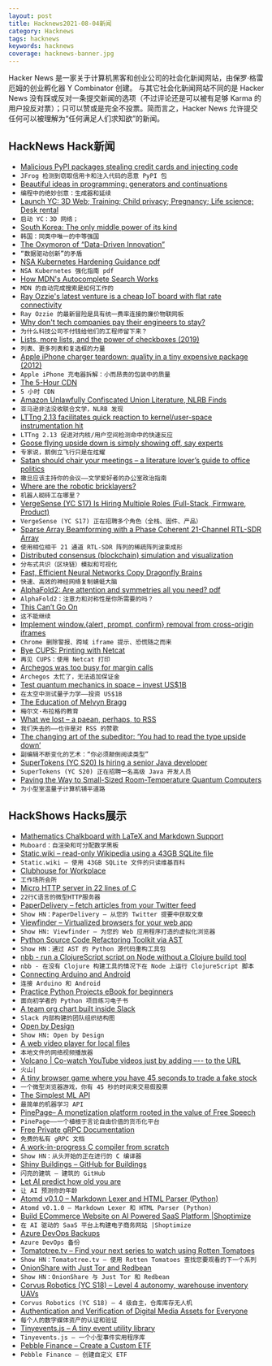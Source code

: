 ```yaml
---
layout: post
title: Hacknews2021-08-04新闻
category: Hacknews
tags: hacknews
keywords: hacknews
coverage: hacknews-banner.jpg
---
```


Hacker News 是一家关于计算机黑客和创业公司的社会化新闻网站，由保罗·格雷厄姆的创业孵化器 Y Combinator 创建。
与其它社会化新闻网站不同的是 Hacker News 没有踩或反对一条提交新闻的选项（不过评论还是可以被有足够 Karma 的用户投反对票）；只可以赞或是完全不投票。简而言之，Hacker News 允许提交任何可以被理解为“任何满足人们求知欲”的新闻。

## HackNews Hack新闻


- [Malicious PyPI packages stealing credit cards and injecting code](https://jfrog.com/blog/malicious-pypi-packages-stealing-credit-cards-injecting-code/)
- `JFrog 检测到窃取信用卡和注入代码的恶意 PyPI 包`
- [Beautiful ideas in programming: generators and continuations](https://www.hhyu.org/posts/generator_and_continuation/)
- `编程中的绝妙创意：生成器和延续`
- [Launch YC: 3D Web; Training; Child privacy; Pregnancy; Life science; Desk rental](item?id=28049500)
- `启动 YC：3D 网络；`
- [South Korea: The only middle power of its kind](https://nationalinterest.org/blog/korea-watch/south-korea-only-middle-power-its-kind-190911)
- `韩国：同类中唯一的中等强国`
- [The Oxymoron of “Data-Driven Innovation”](https://chelseatroy.com/2021/07/30/the-oxymoron-of-data-driven-innovation/)
- `“数据驱动创新”的矛盾`
- [NSA Kubernetes Hardening Guidance pdf](https://media.defense.gov/2021/Aug/03/2002820425/-1/-1/1/CTR_KUBERNETES%20HARDENING%20GUIDANCE.PDF)
- `NSA Kubernetes 强化指南 pdf`
- [How MDN's Autocomplete Search Works](https://hacks.mozilla.org/2021/08/mdns-autocomplete-search/)
- `MDN 的自动完成搜索是如何工作的`
- [Ray Ozzie's latest venture is a cheap IoT board with flat rate connectivity](https://blues.io/)
- `Ray Ozzie 的最新冒险是具有统一费率连接的廉价物联网板`
- [Why don't tech companies pay their engineers to stay?](https://marker.medium.com/why-dont-tech-companies-pay-their-engineers-to-stay-b9c7e4b751e9)
- `为什么科技公司不付钱给他们的工程师留下来？`
- [Lists, more lists, and the power of checkboxes (2019)](https://www.wired.com/story/adam-savage-lists-more-lists-power-checkboxes/)
- `列表、更多列表和复选框的力量`
- [Apple iPhone charger teardown: quality in a tiny expensive package (2012)](http://www.righto.com/2012/05/apple-iphone-charger-teardown-quality.html)
- `Apple iPhone 充电器拆解：小而昂贵的包装中的质量`
- [The 5-Hour CDN](https://fly.io/blog/the-5-hour-content-delivery-network/)
- `5 小时 CDN`
- [Amazon Unlawfully Confiscated Union Literature, NLRB Finds](https://www.vice.com/en/article/bvz3kv/amazon-unlawfully-confiscated-union-literature-nlrb-finds)
- `亚马逊非法没收联合文学，NLRB 发现`
- [LTTng 2.13 facilitates quick reaction to kernel/user-space instrumentation hit](https://lists.lttng.org/pipermail/lttng-dev/2021-August/030046.html)
- `LTTng 2.13 促进对内核/用户空间检测命中的快速反应`
- [Goose flying upside down is simply showing off, say experts](https://wgme.com/news/offbeat/goose-flying-upside-down-is-simply-showing-off-say-experts)
- `专家说，鹅倒立飞行只是在炫耀`
- [Satan should chair your meetings – a literature lover’s guide to office politics](https://www.economist.com/1843/2021/08/03/why-satan-should-chair-your-meetings)
- `撒旦应该主持你的会议——文学爱好者的办公室政治指南`
- [Where are the robotic bricklayers?](https://constructionphysics.substack.com/p/where-are-the-robotic-bricklayers)
- `机器人砌砖工在哪里？`
- [VergeSense (YC S17) Is Hiring Multiple Roles (Full-Stack, Firmware, Product)](https://www.workatastartup.com/companies/vergesense)
- `VergeSense (YC S17) 正在招聘多个角色（全栈、固件、产品）`
- [Sparse Array Beamforming with a Phase Coherent 21-Channel RTL-SDR Array](https://www.rtl-sdr.com/sparse-array-beamforming-with-a-phase-coherent-21-channel-rtl-sdr-array/)
- `使用相位相干 21 通道 RTL-SDR 阵列的稀疏阵列波束成形`
- [Distributed consensus (blockchain) simulation and visualization](https://web3scout.github.io/forcecons-sim/)
- `分布式共识（区块链）模拟和可视化`
- [Fast, Efficient Neural Networks Copy Dragonfly Brains](https://spectrum.ieee.org/fast-efficient-neural-networks-copy-dragonfly-brains)
- `快速、高效的神经网络复制蜻蜓大脑`
- [AlphaFold2: Are attention and symmetries all you need? pdf](https://journals.iucr.org/d/issues/2021/08/00/rr5212/rr5212.pdf)
- `AlphaFold2：注意力和对称性是你所需要的吗？ `
- [This Can’t Go On](https://www.cold-takes.com/this-cant-go-on/)
- `这不能继续`
- [Implement window.{alert, prompt, confirm} removal from cross-origin iframes](https://bugs.chromium.org/p/chromium/issues/detail?id=1065085)
- `Chrome 删除警报、跨域 iframe 提示、恐慌随之而来`
- [Bye CUPS: Printing with Netcat](https://retrohacker.substack.com/p/bye-cups-printing-with-netcat)
- `再见 CUPS：使用 Netcat 打印`
- [Archegos was too busy for margin calls](https://www.bloomberg.com/opinion/articles/2021-07-29/archegos-was-too-busy-for-margin-calls)
- `Archegos 太忙了，无法追加保证金`
- [Test quantum mechanics in space – invest US$1B](https://www.nature.com/articles/d41586-021-02091-8)
- `在太空中测试量子力学——投资 US$1B`
- [The Education of Melvyn Bragg](https://www.newyorker.com/culture/the-new-yorker-interview/the-education-of-melvyn-bragg)
- `梅尔文·布拉格的教育`
- [What we lost – a paean, perhaps, to RSS](https://mattmower.com/2021/08/02/what-we-lost/)
- `我们失去的——也许是对 RSS 的赞歌`
- [The changing art of the subeditor: ‘You had to read the type upside down’](https://www.theguardian.com/media/2021/aug/02/the-changing-art-of-the-subeditor-you-had-to-read-the-type-upside-down)
- `副编辑不断变化的艺术：“你必须颠倒阅读类型”`
- [SuperTokens (YC S20) Is hiring a senior Java developer](https://angel.co/l/2vDCh2)
- `SuperTokens (YC S20) 正在招聘一名高级 Java 开发人员`
- [Paving the Way to Small-Sized Room-Temperature Quantum Computers](https://rnd.iitb.ac.in/research-glimpse/graphene-valleytronics-paving-way-small-sized-room-temperature-quantum-computers)
- `为小型室温量子计算机铺平道路`


## HackShows Hacks展示

- [ Mathematics Chalkboard with LaTeX and Markdown Support](https://github.com/susam/muboard)
- `Muboard：自渲染和可分配数学黑板`
- [ Static.wiki – read-only Wikipedia using a 43GB SQLite file](http://static.wiki/)
- `Static.wiki – 使用 43GB SQLite 文件的只读维基百科`
- [ Clubhouse for Workplace](https://www.brewbreak.chat/)
- `工作场所会所`
- [ Micro HTTP server in 22 lines of C](https://twitter.com/ilyakurdyukov/status/1421349901720510465)
- `22行C语言的微型HTTP服务器`
- [ PaperDelivery – fetch articles from your Twitter feed](https://paperdelivery.co/)
- `Show HN：PaperDelivery – 从您的 Twitter 提要中获取文章`
- [ Viewfinder – Virtualized browsers for your web app](https://github.com/i5ik/ViewFinder)
- `Show HN: Viewfinder – 为您的 Web 应用程序打造的虚拟化浏览器`
- [ Python Source Code Refactoring Toolkit via AST](https://github.com/isidentical/refactor)
- `Show HN：通过 AST 的 Python 源代码重构工具包`
- [ nbb - run a ClojureScript script on Node without a Clojure build tool](https://github.com/borkdude/nbb)
- `nbb - 在没有 Clojure 构建工具的情况下在 Node 上运行 ClojureScript 脚本`
- [ Connecting Arduino and Android](https://github.com/targist/ardui)
- `连接 Arduino 和 Android`
- [ Practice Python Projects eBook for beginners](https://learnbyexample.github.io/practice_python_projects/preface.html)
- `面向初学者的 Python 项目练习电子书`
- [ A team org chart built inside Slack](https://www.ochart.co/)
- `Slack 内部构建的团队组织结构图`
- [ Open by Design](https://openby.design/?0)
- `Show HN: Open by Design`
- [ A web video player for local files](https://webvideoplayer.org/)
- `本地文件的网络视频播放器`
- [ Volcano | Co-watch YouTube videos just by adding –-- to the URL](item?id=28039474)
- `火山|`
- [ A tiny browser game where you have 45 seconds to trade a fake stock](https://paper-trader.davjhan.com)
- `一个微型浏览器游戏，你有 45 秒的时间来交易假股票`
- [ The Simplest ML API](https://doc.clickup.com/d/27gfr-343/show-hn)
- `最简单的机器学习 API`
- [ PinePage– A monetization platform rooted in the value of Free Speech](https://pinepage.com/)
- `PinePage——一个植根于言论自由价值的货币化平台`
- [ Free Private gRPC Documentation](https://blog.gendocu.com/posts/gendocu-v0.3-beta-release/)
- `免费的私有 gRPC 文档`
- [ A work-in-progress C compiler from scratch](https://github.com/riicchhaarrd/ocean)
- `Show HN：从头开始的正在进行的 C 编译器`
- [ Shiny Buildings – GitHub for Buildings](https://shinybuildings.com)
- `闪亮的建筑 – 建筑的 GitHub`
- [ Let AI predict how old you are](https://attractivenesstest.com/predictage)
- `让 AI 预测你的年龄`
- [ Atomd v0.1.0 – Markdown Lexer and HTML Parser (Python)](https://github.com/stonepresto/atomd)
- `Atomd v0.1.0 – Markdown Lexer 和 HTML Parser (Python)`
- [ Build ECommerce Website on AI Powered SaaS Platform |Shoptimize](https://www.shoptimize.ai/)
- `在 AI 驱动的 SaaS 平台上构建电子商务网站 |Shoptimize`
- [ Azure DevOps Backups](https://backrightup.com)
- `Azure DevOps 备份`
- [ Tomatotree.tv – Find your next series to watch using Rotten Tomatoes](https://tomatotree.tv/)
- `Show HN：Tomatotree.tv – 使用 Rotten Tomatoes 查找您要观看的下一个系列`
- [ OnionShare with Just Tor and Redbean](https://github.com/ndren/redbean-onionshare)
- `Show HN：OnionShare 与 Just Tor 和 Redbean`
- [ Corvus Robotics (YC S18) – Level 4 autonomy, warehouse inventory UAVs](http://spectrum.ieee.org/drone-warehouse-corvus-robotics)
- `Corvus Robotics (YC S18) – 4 级自主，仓库库存无人机`
- [ Authentication and Verification of Digital Media Assets for Everyone](https://www.tovera.com)
- `每个人的数字媒体资产的认证和验证`
- [ Tinyevents.js – A tiny event utility library](https://github.com/sachinchoolur/tiny-events.js)
- `Tinyevents.js – 一个小型事件实用程序库`
- [ Pebble Finance – Create a Custom ETF](https://pebble.finance/p/f7dc6d732363464487ca5a84a00ce24a)
- `Pebble Finance – 创建自定义 ETF`

